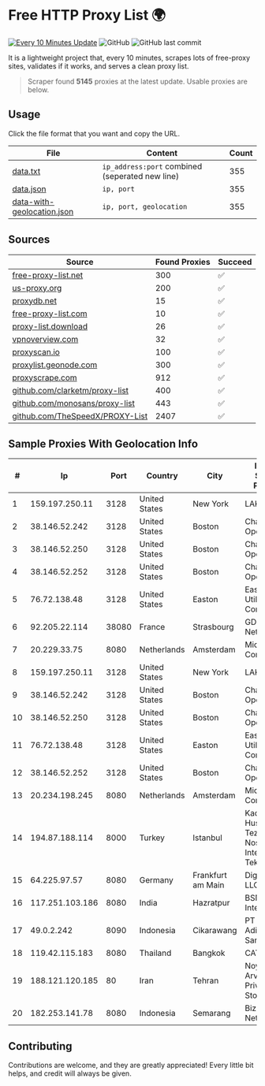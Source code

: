 
# Free HTTP Proxy List 🌍

[![Every 10 Minutes Update](https://github.com/mertguvencli/http-proxy-list/actions/workflows/main.yml/badge.svg?branch=main)](https://github.com/mertguvencli/http-proxy-list/actions/workflows/main.yml)
![GitHub](https://img.shields.io/github/license/mertguvencli/http-proxy-list)
![GitHub last commit](https://img.shields.io/github/last-commit/mertguvencli/http-proxy-list)

It is a lightweight project that, every 10 minutes, scrapes lots of free-proxy sites, validates if it works, and serves a clean proxy list.


> Scraper found **5145** proxies at the latest update. Usable proxies are below.

## Usage

Click the file format that you want and copy the URL.


|File|Content|Count|
|----|-------|-----|
|[data.txt](https://raw.githubusercontent.com/mertguvencli/http-proxy-list/main/proxy-list/data.txt)|`ip_address:port` combined (seperated new line)|355|
|[data.json](https://raw.githubusercontent.com/mertguvencli/http-proxy-list/main/proxy-list/data.json)|`ip, port`|355|
|[data-with-geolocation.json](https://raw.githubusercontent.com/mertguvencli/http-proxy-list/main/proxy-list/data-with-geolocation.json)|`ip, port, geolocation`|355|

## Sources

|Source|Found Proxies|Succeed|
|------|-------------|-------|
|[free-proxy-list.net](https://free-proxy-list.net)|300|✅|
|[us-proxy.org](https://www.us-proxy.org)|200|✅|
|[proxydb.net](http://proxydb.net)|15|✅|
|[free-proxy-list.com](https://free-proxy-list.com/?page=&port=&type%5B%5D=http&type%5B%5D=https&up_time=0&search=Search)|10|✅|
|[proxy-list.download](https://www.proxy-list.download/HTTP)|26|✅|
|[vpnoverview.com](https://vpnoverview.com/privacy/anonymous-browsing/free-proxy-servers)|32|✅|
|[proxyscan.io](https://www.proxyscan.io)|100|✅|
|[proxylist.geonode.com](https://proxylist.geonode.com/api/proxy-list?limit=300&page=1&sort_by=lastChecked&sort_type=desc&protocols=http,https)|300|✅|
|[proxyscrape.com](https://api.proxyscrape.com/v2/?request=displayproxies&protocol=http&timeout=10000&country=all&ssl=all&anonymity=all)|912|✅|
|[github.com/clarketm/proxy-list](https://raw.githubusercontent.com/clarketm/proxy-list/master/proxy-list-raw.txt)|400|✅|
|[github.com/monosans/proxy-list](https://raw.githubusercontent.com/monosans/proxy-list/main/proxies/http.txt)|443|✅|
|[github.com/TheSpeedX/PROXY-List](https://raw.githubusercontent.com/TheSpeedX/PROXY-List/master/http.txt)|2407|✅|


## Sample Proxies With Geolocation Info

|#|Ip|Port|Country|City|Internet Service Provider|
|-|--|----|-------|----|-------------------------|
|1|159.197.250.11|3128|United States|New York|LAKSH|
|2|38.146.52.242|3128|United States|Boston|Charles River Operation|
|3|38.146.52.250|3128|United States|Boston|Charles River Operation|
|4|38.146.52.252|3128|United States|Boston|Charles River Operation|
|5|76.72.138.48|3128|United States|Easton|Easton Utilities Commission|
|6|92.205.22.114|38080|France|Strasbourg|GD MASS Network|
|7|20.229.33.75|8080|Netherlands|Amsterdam|Microsoft Corporation|
|8|159.197.250.11|3128|United States|New York|LAKSH|
|9|38.146.52.242|3128|United States|Boston|Charles River Operation|
|10|38.146.52.250|3128|United States|Boston|Charles River Operation|
|11|76.72.138.48|3128|United States|Easton|Easton Utilities Commission|
|12|38.146.52.252|3128|United States|Boston|Charles River Operation|
|13|20.234.198.245|8080|Netherlands|Amsterdam|Microsoft Corporation|
|14|194.87.188.114|8000|Turkey|Istanbul|Kadir Huseyin Tezcan Nosspeed Internet Teknolojileri|
|15|64.225.97.57|8080|Germany|Frankfurt am Main|DigitalOcean, LLC|
|16|117.251.103.186|8080|India|Hazratpur|BSNL Internet|
|17|49.0.2.242|8090|Indonesia|Cikarawang|PT Usaha Adi Sanggoro|
|18|119.42.115.183|8080|Thailand|Bangkok|CAT-BB|
|19|188.121.120.185|80|Iran|Tehran|Noyan Abr Arvan Co. ( Private Joint Stock)|
|20|182.253.141.78|8080|Indonesia|Semarang|Biznet Networks|



## Contributing

Contributions are welcome, and they are greatly appreciated! Every
little bit helps, and credit will always be given.

